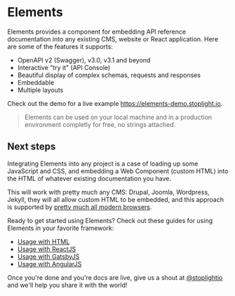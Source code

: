 # Elements

Elements provides a component for embedding API reference documentation into any existing CMS, website or React application. Here are some of the features it supports:

- OpenAPI v2 (Swagger), v3.0, v3.1 and beyond
- Interactive "try it" (API Console)
- Beautiful display of complex schemas, requests and responses
- Embeddable
- Multiple layouts

Check out the demo for a live example https://elements-demo.stoplight.io.

> Elements can be used on your local machine and in a production environment completly for free, no strings attached.

## Next steps

Integrating Elements into any project is a case of loading up some JavaScript and CSS, and embedding a Web Component (custom HTML) into the HTML of whatever existing documentation you have. 

This will work with pretty much any CMS: Drupal, Joomla, Wordpress, Jekyll, they will all allow custom HTML to be embedded, and this approach is supported by [pretty much all modern browsers](https://caniuse.com/custom-elementsv1).

Ready to get started using Elements? Check out these guides for using Elements in your favorite framework:

- [Usage with HTML](html.md)
- [Usage with ReactJS](react.md)
- [Usage with GatsbyJS](gatsby.md)
- [Usage with AngularJS](angular.md)

Once you're done and you're docs are live, give us a shout at [@stoplightio](https://twitter.com/stoplightio) and we'll help you share it with the world!
